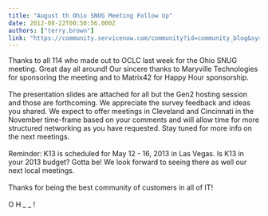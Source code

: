 ```yaml
---
title: "August th Ohio SNUG Meeting Follow Up"
date: 2012-08-22T00:50:56.000Z
authors: ["terry.brown"]
link: "https://community.servicenow.com/community?id=community_blog&sys_id=400de6a5dbd0dbc01dcaf3231f961986"
---
```

<p>Thanks to all 114 who made out to OCLC last week for the Ohio SNUG meeting. Great day all around! Our sincere thanks to Maryville Technologies for sponsoring the meeting and to Matrix42 for Happy Hour sponsorship.<br /><br />The presentation slides are attached for all but the Gen2 hosting session and those are forthcoming. We appreciate the survey feedback and ideas you shared. We expect to offer meetings in Cleveland and Cincinnati in the November time-frame based on your comments and will allow time for more structured networking as you have requested. Stay tuned for more info on the next meetings.<br /><br />Reminder: K13 is scheduled for May 12 - 16, 2013 in Las Vegas. Is K13 in your 2013 budget? Gotta be! We look forward to seeing there as well our next local meetings.<br /><br />Thanks for being the best community of customers in all of IT!<br /><br />O H _ _ !</p>